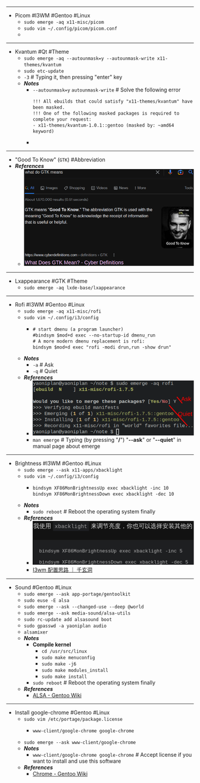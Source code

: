 - ---
- Picom #I3WM #Gentoo #Linux
	- `sudo emerge -aq x11-misc/picom`
	- `sudo vim ~/.config/picom/picom.conf`
	-
- ---
- Kvantum #Qt #Theme
	- `sudo emerge -aq --autounmask=y --autounmask-write x11-themes/kvantum`
	- `sudo etc-update`
	- `-3` # Typing it, then pressing "enter" key
	- ***Notes***
		- `--autounmask=y` `autounmask-write` # Solve the following error
		  ```
		  !!! All ebuilds that could satisfy "x11-themes/kvantum" have been masked.
		  !!! One of the following masked packages is required to complete your request:
		  - x11-themes/kvantum-1.0.1::gentoo (masked by: ~amd64 keyword)
		  ```
		-
- ---
- "Good To Know" (`GTK`) #Abbreviation
- ***References***
	- ![image.png](../assets/image_1669542779918_0.png)
- ---
- Lxappearance #GTK #Theme
	- `sudo emerge -aq lxde-base/lxappearance`
- ---
- Rofi #I3WM #Gentoo #Linux
	- `sudo emerge -aq x11-misc/rofi`
	- `sudo vim ~/.config/i3/config`
		- ```
		  # start dmenu (a program launcher)
		  #bindsym $mod+d exec --no-startup-id dmenu_run
		  # A more modern dmenu replacement is rofi:
		  bindsym $mod+d exec "rofi -modi drun,run -show drun"
		  ```
	- ***Notes***
		- `-a` # Ask
		- `-q` # Quiet
	- ***References***
		- ![image.png](../assets/image_1669537514100_0.png)
		- `man emerge` # Typing (by pressing "**/**") "**--ask**" or "**--quiet**" in manual page about emerge
- ---
- Brightness #I3WM #Gentoo #Linux
	- `sudo emerge --ask x11-apps/xbacklight`
	- `sudo vim ~/.config/i3/config`
		- ```
		  bindsym XF86MonBrightnessUp exec xbacklight -inc 10
		  bindsym XF86MonBrightnessDown exec xbacklight -dec 10
		  ```
	- ***Notes***
		- `sudo reboot` # Reboot the operating system finally
	- ***References***
		- ![image.png](../assets/image_1669535179450_0.png)
		- [I3wm 配置思路 ｜ 千玄洞](https://zjuyk.gitlab.io/posts/i3wm-config/)
- ---
- Sound #Gentoo #Linux
	- `sudo emerge --ask app-portage/gentoolkit`
	- `sudo euse -E alsa`
	- `sudo emerge --ask --changed-use --deep @world`
	- `sudo emerge --ask media-sound/alsa-utils`
	- `sudo rc-update add alsasound boot`
	- `sudo gpasswd -a yaoniplan audio`
	- `alsamixer`
	- ***Notes***
		- **Compile kernel**
			- `cd /usr/src/linux`
			- `sudo make menuconfig`
			- `sudo make -j6`
			- `sudo make modules_install`
			- `sudo make install`
		- `sudo reboot` # Reboot the operating system finally
	- ***References***
		- [ALSA - Gentoo Wiki](https://wiki.gentoo.org/wiki/ALSA)
- ---
- Install google-chrome #Gentoo #Linux
	- `sudo vim /etc/portage/package.license`
		- ```
		  www-client/google-chrome google-chrome
		  ```
	- `sudo emerge --ask www-client/google-chrome`
	- ***Notes***
		- `www-client/google-chrome google-chrome` # Accept license if you want to install and use this software
	- ***References***
		- [Chrome - Gentoo Wiki](https://wiki.gentoo.org/wiki/Chrome)